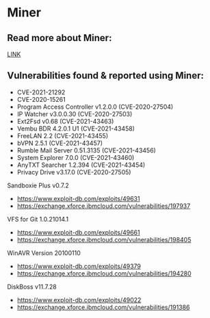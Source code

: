 # Miner

## Read more about Miner:
[LINK](https://shellcode.blog/Miner00/)

## Vulnerabilities found & reported using Miner:

- CVE-2021-21292
- CVE-2020-15261
- Program Access Controller v1.2.0.0 (CVE-2020-27504)
- IP Watcher v3.0.0.30 (CVE-2020-27503)
- Ext2Fsd v0.68 (CVE-2021-43463)
- Vembu BDR 4.2.0.1 U1 (CVE-2021-43458)
- FreeLAN 2.2 (CVE-2021-43455)
- bVPN 2.5.1 (CVE-2021-43457)
- Rumble Mail Server 0.51.3135 (CVE-2021-43456)
- System Explorer 7.0.0 (CVE-2021-43460)
- AnyTXT Searcher 1.2.394 (CVE-2021-43454)
- Privacy Drive v3.17.0 (CVE-2020-27505)

Sandboxie Plus v0.7.2 
- https://www.exploit-db.com/exploits/49631 
- https://exchange.xforce.ibmcloud.com/vulnerabilities/197937 

VFS for Git 1.0.21014.1 
- https://www.exploit-db.com/exploits/49661 
- https://exchange.xforce.ibmcloud.com/vulnerabilities/198405 

WinAVR Version 20100110
- https://www.exploit-db.com/exploits/49379 
- https://exchange.xforce.ibmcloud.com/vulnerabilities/194280 

DiskBoss v11.7.28
- https://www.exploit-db.com/exploits/49022 
- https://exchange.xforce.ibmcloud.com/vulnerabilities/191386 
